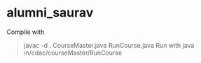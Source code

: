 # alumni_saurav

Compile with 
>javac -d . CourseMaster.java RunCourse.java 
Run with
>java in/cdac/courseMaster/RunCourse
